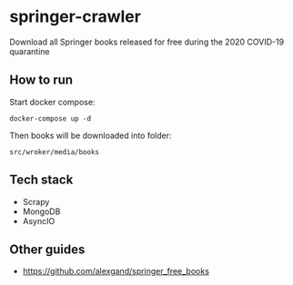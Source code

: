 # springer-crawler

Download all Springer books released for free during the 2020 COVID-19 quarantine

## How to run

Start docker compose:

```
docker-compose up -d
```

Then books will be downloaded into folder:

```
src/wroker/media/books
```

## Tech stack

- Scrapy
- MongoDB
- AsyncIO

## Other guides

- https://github.com/alexgand/springer_free_books
